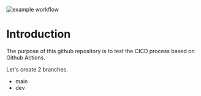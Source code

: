 ![example workflow](https://github.com/blackbear10000/cicd_test/actions/workflows/maven.yml/badge.svg)

# Introduction

The purpose of this github repository is to test the CICD process based on Github Actions.

Let's create 2 branches.

- main
- dev
